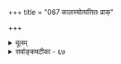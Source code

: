 +++
title = "067 कालस्योत्पत्तितः प्राक्"

+++
<details><summary>मूलम्</summary>

कालस्योत्पत्तितः प्राक् परमपि च लयात् कालनास्तित्ववादी स्वोक्तिव्याघातभग्नो न वदति यदि तत्को वदेत्कालसृष्टिम् ।  
आप्तस्तत्सृष्टिवादस्तदुपधिपरिणत्यादिभिस्सार्थकस्स्यान्नोचेत्तत्रापि पूर्वापरवचनहतिर्दुर्निवारप्रसङ्गा ॥ ६७ ॥
</details>

<details><summary>सर्वाङ्कषटीका - ६७</summary>

केचन तान्त्रिकाः (शैवाः) कालमनित्यं वदन्ति । तन्निराकरोति - कालस्येत्यादि । कालस्यानित्यत्ववादी, कालस्य उत्पत्तितः **प्राक्** = उत्पत्तेः पूर्वम्, लयात् परमपि **च** = कालस्य नाशानन्तरं च कालनास्तित्व- **वादी** =कालः नास्तीति वदन् **स्वोक्तिव्याघातभग्नः** = स्ववचनविरोधेनैव निरस्तो भवति । यदि न **वदति** = उत्पत्तेः पूर्वम्, नाशात्परं च कालः नास्तीति यदि नोच्यते, **तत्** = तर्हि, तदानीमपि कालस्य सत्त्वसिद्ध्या कालसृष्टिं को **वदेत्** = कालस्य नित्यत्वे सिद्धे कथं कालस्य सृष्टिर्वक्तुं शक्या ॥ 



68. 

[[120]]

आप्तस्तत्सृष्टिवादः तदुपधिपरिणत्यादिभिः सार्थकस्स्यात् 

नो चेत्, तत्रापि पूर्वापरवचनहतिः दुर्निवारप्रसङ्गा ॥67॥ 

[ कालस्य प्रत्यक्षत्वम् ] 

कालोऽध्यक्षावसेयः क्षणलवदिवसाद्यंशतोऽर्थान् विशिषन् 

साक्षाद्धीस्तत्तदर्थेष्विव भवति हि नः क्वापि कालान्वयेऽपि । 

अयं भावः – कालोऽपि ईश्वरेण सृज्यत इति शैवतन्त्रैकदेशिनः । यदि कालः नूतनया सृज्यते, तदा तत्सृष्टेः पूर्वं कालो नासीत् इति सिद्ध्यति । एवं कालस्य नाशे सति, तदनन्तरमपि कालो नास्ति, नष्टत्वादिति वक्तव्यम् । इदं च स्ववचनविरुद्धम् । 'कालस्योत्पत्तेः पूर्वम्' इत्यत्र 'पूर्व' पदस्यार्थः काल एव हि भवति । एवं 'कालस्य नाशानन्तरम्' इति कथने 'अनन्तर' पदस्यार्थोऽपि काल एव हि भवति । तेन भवदुक्तकालस्य प्राक्, पश्चाच्च काले सिद्धे, कालः तदा नास्ति इति कथने वचनविरोधः स्पष्टः । 'तदा' शब्द एव हि कालवाची । एतत्परिहाराय पूर्वं परं नास्तीति न वयं वदाम इति चेत्, यदि नास्तीति नोच्यते, तर्हि अस्तित्वसिद्ध्या कालस्य सर्वदा अस्तित्वमेव सिद्धमिति, सर्वदा सतः कथं सृष्टिरुच्यते ? अतः कालो नित्य इत्येव वक्तव्यमिति ॥ 

कतन्त्रे दाम षड‌त्रिंशतत्वाति 

विशनि 

पाशुपता ह्येते षट्त्रिंशत्तत्त्ववादिनः । शिवः शक्तिः, सदाशिवः, ईश्वर, विद्या, माया, कालः, कला, अविद्या, नियतिः, रागः, पुरुषः, प्रकृत्यादयश्चत्वारिंशदित्याहत्य36 तत्त्वानि । आद्यं तत्त्वद्वयं सर्वोत्तीर्णम्। अनन्तरं पञ्चतत्त्वानि शुद्धतत्त्वानि । कलादि पञ्च तत्त्वान्यशुद्धतत्त्वानि । इतराणि 24 प्रसिद्धानि । प्रकृते कालविषये 'विद्याकालौ भवत्कृतौ ' इति कालस्य सृष्टिरुच्यते किल इत्यत्राह - आप्त इत्यादि । **आप्तः** = प्रामाणिकप्रोक्तः **तत्सृष्टिवादः** = कालसृष्टिवादः **तदुपधिपरिणत्यादिभिः** = कालोपाधिविषयकतया, कालपरि- माणविषयकतया **वासार्थकः** = अर्थवान् स्यात् । उपाध्युपहितयोः अभेदोपचारात्, कालोपाधीनां चक्षुर्निमेषा- दीनामुत्पत्त्या, कालस्योत्पत्तिरुक्ता स्यात् । अथवा, कालस्य परिणामपक्षे, परिणामविशेषप्राप्तौ परिणामिन एवोत्पत्तिव्यवहारवत् स्यात् । यथा सिद्धान्ते धर्मभूतज्ञानस्य नित्यत्वेऽपि घटादिविषयकतया परिणामे प्राप्ते 'घटज्ञानमुत्पन्नम्' इति पटविषयकत्वे जाते' घटज्ञानं नष्टम्' इति च व्यवहारः, तद्वत् । नो **चेत्** = एवमनङ्गीकारे **तत्रापि** = **पूर्वोक्तवचनेऽपिपूर्वापरवचनहतिः** = पूर्वापरवाक्यानां व्याघातः दुर्निवारप्रसङ्गा, अयं बहुव्रीहिः, हतेः विशेषणम्, वारयितुमशक्यैवेत्यर्थः । कालोत्पत्तेः पूर्वम्, कालनाशानन्तरं च पूर्वोक्तरीत्या ' पूर्व ' 'अनन्तर' पदाभ्यां कालास्तित्वस्यैव सिद्ध्या, तथा अकथने च कालस्य सदातनत्वसिद्ध्या च व्याघातः स्पष्ट एव । अतः कालः नित्यः, अतिरिक्तश्चेत्येव वरम् । 'आप्तस्तत्सृष्टिवादः' इति वदन् आचार्यवर्योऽयं 'सांख्यं योगः पञ्चरात्रं वेदाः पाशुपतं तथा । आत्मप्रमाणान्येतानि न हन्तव्यानि हेतुभिः ॥' इति महाभारतवचनं स्मारयति । इदमौदार्यं महतामादर्शभूतं कदापि न विस्मर्तव्यम् । शिष्टं पूर्वश्लोकान्ते द्रष्टव्यम् ॥ ६७ ॥
</details>
